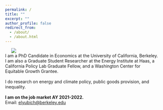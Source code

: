 ```yaml
---
permalink: /
title: ""
excerpt: ""
author_profile: false
redirect_from: 
  - /about/
  - /about.html
---
```


<div class="flex">
<img class="photo" src="{{site.url}}/images/bio-photo.jpeg" /> 
<div class="text">
I am a PhD Candidate in Economics at the University of California, Berkeley. I am also a Graduate Student Researcher at the Energy Institute at Haas, a California Policy Lab Graduate Fellow, and a Washington Center for Equitable Growth Grantee. 
<br/>
<br/>
I do research on energy and climate policy, public goods provision, and inequality.
<br/>
<br/>
<b>I am on the job market AY 2021-2022.</b>
<br/>
Email: <a href="mailto:elyubich@berkeley.edu">elyubich@berkeley.edu</a>
</div>
</div>
<style>
  .photo {
    display: block;
    max-width: 40%;
    margin: 0 20px;
  }

  .flex {
    display: flex;
    max-width: 900px;
    margin: auto;
    align-items: center;
  }

  @media (max-width: 600px){
    .flex {
      flex-direction: column;
    }
    .photo {
    max-width: 100%;
    margin-bottom: 20px;
    }

  }
  </style>